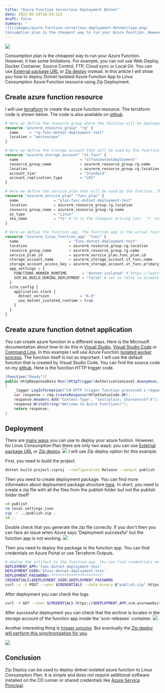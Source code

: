 ```yaml
---
title: "Azure Function Serverless Deployment Dotnet"
date: 2023-05-24T18:53:32Z
draft: false
Summary: "
![](/images/azure-function-serverless-deployment-dotnet/logo.png)
Consumption plan is the cheapest way to run your Azure Function. However, it has some limitations. For example, you can not use Web Deploy, Docker Container, Source Control, FTP, Cloud sync or Local Git. You can use [External package URL](https://learn.microsoft.com/en-us/azure/azure-functions/functions-deployment-technologies#external-package-url) or [Zip deploy](https://learn.microsoft.com/en-us/azure/azure-functions/functions-deployment-technologies#zip-deploy) instead. In this article I will show you how to deploy Dotnet Isolated Azure Function App to Linux Consumption Azure Function resource using Zip Deployment."
---
```


![](/images/azure-function-serverless-deployment-dotnet/logo.png)

Consumption plan is the cheapest way to run your Azure Function. However, it has some limitations. For example, you can not use Web Deploy, Docker Container, Source Control, FTP, Cloud sync or Local Git. You can use [External package URL](https://learn.microsoft.com/en-us/azure/azure-functions/functions-deployment-technologies#external-package-url) or [Zip deploy](https://learn.microsoft.com/en-us/azure/azure-functions/functions-deployment-technologies#zip-deploy) instead. In this article I will show you how to deploy Dotnet Isolated Azure Function App to Linux Consumption Azure Function resource using Zip Deployment.

## Create azure function resource

I will use [terraform](https://www.terraform.io) to create the azure function resource. The terraform code is shown below. The code is also available on [github](https://github.com/lAnubisl/AzureFunctionDotnetIsolatedLinuxConsumptionZipDeployment/blob/main/Infrastructure/main.tf).

```terraform
# Here we define the resource group where the function will be deployed. https://registry.terraform.io/providers/hashicorp/azurerm/latest/docs/resources/resource_group
resource "azurerm_resource_group" "rg" {
  name     = "rg-func-dotnet-deployment-test"
  location = "westeurope"
}

# Here we define the storage account that will be used by the function. Any azure function needs a storage account. https://registry.terraform.io/providers/hashicorp/azurerm/latest/docs/resources/storage_account
resource "azurerm_storage_account" "st_func" {
  name                            = "stfuncdotnetdeployment"
  resource_group_name             = azurerm_resource_group.rg.name
  location                        = azurerm_resource_group.rg.location
  account_tier                    = "Standard"
  account_replication_type        = "LRS"
}

# Here we define the service plan that will be used by the function. The service plan defines the location, the operating system and the pricing tier. https://registry.terraform.io/providers/hashicorp/azurerm/latest/docs/resources/service_plan
resource "azurerm_service_plan" "func_plan" {
  name                = "plan-func-dotnet-deployment-test"
  location            = azurerm_resource_group.rg.location
  resource_group_name = azurerm_resource_group.rg.name
  os_type             = "Linux"
  sku_name            = "Y1" # Y1 is the cheapest pricing tier. 'Y' stands for Dynamic. That means Consumption Plan.
}

# Here we define the function app. The function app is the actual function that will be deployed. It is linked to the service plan and the storage account. https://registry.terraform.io/providers/hashicorp/azurerm/latest/docs/resources/linux_function_app
resource "azurerm_linux_function_app" "func" {
  name                       = "func-dotnet-deployment-test"
  location                   = azurerm_resource_group.rg.location
  resource_group_name        = azurerm_resource_group.rg.name
  service_plan_id            = azurerm_service_plan.func_plan.id
  storage_account_name       = azurerm_storage_account.st_func.name
  storage_account_access_key = azurerm_storage_account.st_func.primary_access_key
  app_settings = {
    FUNCTIONS_WORKER_RUNTIME       = "dotnet-isolated" # https://learn.microsoft.com/en-us/azure/azure-functions/dotnet-isolated-process-guide
    SCM_DO_BUILD_DURING_DEPLOYMENT = "false" # set to false to disable build during deployment. Do not set it to true. It will cause deployment to fail.
  }
  site_config {
    application_stack {
      dotnet_version              = "6.0"
      use_dotnet_isolated_runtime = true
    }
  }
}
```

## Create azure function dotnet application

You can create azure function in a different ways. Here is the Microsoft documentation about how to do this in [Visual Studio](https://learn.microsoft.com/en-us/azure/azure-functions/functions-create-your-first-function-visual-studio), [Visual Studio Code](https://learn.microsoft.com/en-us/azure/azure-functions/create-first-function-vs-code-csharp) or [Command Line](https://learn.microsoft.com/en-us/azure/azure-functions/create-first-function-cli-csharp?tabs=azure-cli). In this example I will use Azure Function [Isolated worker process](https://learn.microsoft.com/en-us/azure/azure-functions/dotnet-isolated-process-guide). The function itself is not so important. I will use the default function that is created by Visual Studio Code. You can find the source code on my [github](https://github.com/lAnubisl/AzureFunctionDotnetIsolatedLinuxConsumptionZipDeployment/tree/main/Source). Here is the function HTTP trigger code.

```csharp
[Function("Ready")]
public HttpResponseData Run([HttpTrigger(AuthorizationLevel.Anonymous, "get", "post")] HttpRequestData req)
{
    _logger.LogInformation("C# HTTP trigger function processed a request.");
    var response = req.CreateResponse(HttpStatusCode.OK);
    response.Headers.Add("Content-Type", "text/plain; charset=utf-8");
    response.WriteString("Welcome to Azure Functions!");
    return response;
}
```

## Deployment

There are [many ways](https://learn.microsoft.com/en-us/azure/azure-functions/functions-deployment-technologies) you can use to deploy your azure funtion. However, for Linux Consumption Plan there are only two ways: you can use [External package URL](https://learn.microsoft.com/en-us/azure/azure-functions/functions-deployment-technologies#external-package-url) or [Zip deploy](https://learn.microsoft.com/en-us/azure/azure-functions/functions-deployment-technologies#zip-deploy).
![](/images/azure-function-serverless-deployment-dotnet/deployment_options.png)
I will use Zip deploy option for this example.

First, you need to build the project.
``` bash
dotnet build project.csproj --configuration Release --output publish
```
  Then you need to create deployment package. You can find more information about deployment package structure [here](https://learn.microsoft.com/en-us/azure/azure-functions/deployment-zip-push#deployment-zip-file-requirements). In short, you need to create a zip file with all the files from the publish folder but not the publish folder itself!
``` bash
cd publish
rm local.settings.json
zip -r ../publish.zip .
cd ..
```
Double check that you generate the zip file correctly. If you don't then you can face an issue when Azure says 'Deployment successful' but the function app is not working.
![](/images/azure-function-serverless-deployment-dotnet/deployment_package_structure.png)

  Then you need to deploy the package to the function app. You can find credentials on Azure Portal or use Terraform Outputs.
``` bash
# deploy the artifact to the function app. You can find credentials on Azure Portal or use Terraform Outputs.
DEPLOYMENT_APP='func-dotnet-deployment-test'
DEPLOYMENT_USER='$func-dotnet-deployment-test'
DEPLOYMENT_PASSWORD='***********************'
CREDENTIALS=$DEPLOYMENT_USER:$DEPLOYMENT_PASSWORD
curl -v -X POST --user $CREDENTIALS --data-binary @"publish.zip" https://$DEPLOYMENT_APP.scm.azurewebsites.net:443/api/zipdeploy
```

After deployment you can check the logs.
``` bash
curl -X GET --user $CREDENTIALS https://$DEPLOYMENT_APP.scm.azurewebsites.net:443/deployments
```

After successful deployment you can check that the archive is locates in the storage account of the function app inside the 'scm-releases' container.
![](/images/azure-function-serverless-deployment-dotnet/deployment_package_in_storage.png)

Another interesting thing is [trigger syncing](https://learn.microsoft.com/en-us/azure/azure-functions/functions-deployment-technologies#trigger-syncing). But eventually the [Zip deploy will perform this synchronization for you](https://github.com/projectkudu/kudu/wiki/Deploying-from-a-zip-file-or-url#comparison-with-zip-api:~:text=Zipdeploy%20will%20perform%20this%20synchronization%20for%20you).

![](/images/azure-function-serverless-deployment-dotnet/functions_list.png)

## Conclusion
Zip Deploy can be used to deploy dotnet isolated azure function to Linux Consumption Plan. It is simple and does not require additional software installed on the CD runner or shared credentials like [Azure Service Principal](https://learn.microsoft.com/en-us/azure/active-directory/develop/app-objects-and-service-principals?tabs=browser). 